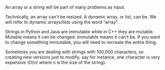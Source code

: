 An array or a string will be part of many problems as input.

Technically, an array can't be resized. A dynamic array, or list, can be. We will refer to dynamic arrays/lists using the word "array".

Strings in Python and Java are immutable while in C++ they are mutable. Mutable means it can be changed. Immutable means it can't be. If you want to change something immutable, you will need to recreate the entire thing.

Sometimes you are dealing with strings with 100,000 characters, so creating new versions just to modify, say for instance, one character is very expensive (O(n) where n is the size of the string).

